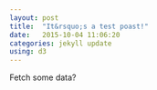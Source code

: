 ```yaml
---
layout: post
title:  "It&rsquo;s a test poast!"
date:   2015-10-04 11:06:20
categories: jekyll update
using: d3
---
```


Fetch some data?

<div id="data"></div>
<div id="data2"></div>

<script src="/public/js/old-graph.js"></script>
<script>
 var g = new Graph({element: '#data', width: 600, height: 300});
 var h = new Graph({element: '#data2', width: 600, height: 300});

 function fetch(p, g) {
   d3.json("http://api.littleredcomputer.net/sicm/driven")
     .header('content-type', 'application/json')
     .post(JSON.stringify(p), function(err, data) {
       if (err) throw err;
       g.draw(data.value);
     });
 }

 var P = { t: 100, dt: 1/100, omega: 2 * Math.sqrt(9.8), a: 0.1, theta_0: 1 };
 fetch(P, g);
 var Q = { t: 100, dt: 1/100, omega: 2 * Math.sqrt(9.8), a: 0.1, theta_0: 1, thetadot_0: 1e-10 };
 fetch(Q, h);
</script>
